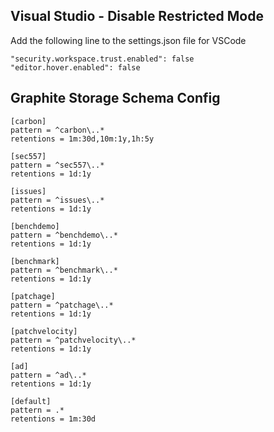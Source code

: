 Visual Studio - Disable Restricted Mode
----------

Add the following line to the settings.json file for VSCode

```
"security.workspace.trust.enabled": false
"editor.hover.enabled": false
```

Graphite Storage Schema Config
----------

```
[carbon]
pattern = ^carbon\..*
retentions = 1m:30d,10m:1y,1h:5y

[sec557]
pattern = ^sec557\..*
retentions = 1d:1y

[issues]
pattern = ^issues\..*
retentions = 1d:1y

[benchdemo]
pattern = ^benchdemo\..*
retentions = 1d:1y

[benchmark]
pattern = ^benchmark\..*
retentions = 1d:1y

[patchage]
pattern = ^patchage\..*
retentions = 1d:1y

[patchvelocity]
pattern = ^patchvelocity\..*
retentions = 1d:1y

[ad]
pattern = ^ad\..*
retentions = 1d:1y

[default]
pattern = .*
retentions = 1m:30d

```
